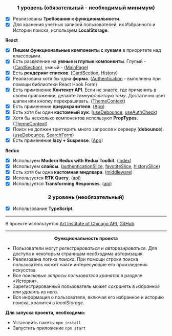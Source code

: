 <div align="center">

### **1 уровень (обязательный - необходимый минимум)**

</div>

- [x] Реализованы **Требования к функциональности.**
- [x] Для хранения учетных записей пользователей, их Избранного и Истории поиска, используем **LocalStorage**.

**React**

- [x] **Пишем функциональные компоненты c хуками** в приоритете над классовыми.
- [x] Есть разделение на **умные и глупые компоненты**. Глупый - ([CardSection](https://github.com/tdariaa/aic-project/blob/main/src/components/CardSection/CardSection.tsx)), умный - ([MainPage](https://github.com/tdariaa/aic-project/blob/main/src/pages/MainPage/MainPage.tsx))
- [x] Есть **рендеринг списков**. ([CardSection](https://github.com/tdariaa/aic-project/blob/main/src/components/CardSection/CardSection.tsx), [History](https://github.com/tdariaa/aic-project/blob/main/src/components/History/Histoty.tsx))
- [x] Реализована хотя бы одна **форма**. ([Authentication](https://github.com/tdariaa/aic-project/blob/main/src/components/Authentication/Authentication.tsx) - выполнена при помощи библиотеки React Hook Form)
- [x] Есть применение **Контекст API**. Если не знаете, где применить в своем приложении, делайте _темную/светлую тему_. Достаточно цвет шапки или кнопку перекрашивать. ([ThemeContext](https://github.com/tdariaa/aic-project/blob/main/src/context/ThemeContext.tsx))
- [x] Есть применение **предохранителя**. ([App](https://github.com/tdariaa/aic-project/blob/main/src/App.tsx))
- [x] Есть хотя бы один **кастомный хук**. ([useDebounce](https://github.com/tdariaa/aic-project/blob/main/src/hooks/useDebounce.tsx), [useAuthCheck](https://github.com/tdariaa/aic-project/blob/main/src/hooks/useAuthCheck.tsx))
- [x] Хотя бы несколько компонентов используют **PropTypes**. ([ThemeContext](https://github.com/tdariaa/aic-project/blob/main/src/context/ThemeContext.tsx))
- [x] Поиск не должен триггерить много запросов к серверу (**debounce**). ([useDebounce](https://github.com/tdariaa/aic-project/blob/main/src/hooks/useDebounce.tsx), [SearchForm](https://github.com/tdariaa/aic-project/blob/main/src/components/SearchForm/SearchForm.tsx))
- [x] Есть применение **lazy + Suspense**. ([App](https://github.com/tdariaa/aic-project/blob/main/src/App.tsx))

**Redux**

- [x] Используем **Modern Redux with Redux Toolkit**. ([index](https://github.com/tdariaa/aic-project/blob/main/src/store/index.ts))
- [x] Используем **слайсы**. ([authenticationSlice](https://github.com/tdariaa/aic-project/blob/main/src/store/slice/authenticationSlice.tsx), [favotiteSlice](https://github.com/tdariaa/aic-project/blob/main/src/store/slice/favotiteSlice.tsx), [historySlice](https://github.com/tdariaa/aic-project/blob/main/src/store/slice/historySlice.tsx))
- [x] Есть хотя бы одна **кастомная мидлвара**. ([middleware](https://github.com/tdariaa/aic-project/blob/main/src/store/middleware/middleware.tsx))
- [x] Используется **RTK Query**. ([api](https://github.com/tdariaa/aic-project/blob/main/src/store/api/api.tsx))
- [x] Используется **Transforming Responses**. ([api](https://github.com/tdariaa/aic-project/blob/main/src/store/api/api.tsx))

<div align="center">

### **2 уровень (необязательный)**

</div>

- [x] Использование **TypeScript**.

---

В проекте используется [Art Institute of Chicago API](https://api.artic.edu/docs/), [GitHub](https://github.com/art-institute-of-chicago/data-aggregator).

---

<div align="center">

**Функциональность проекта**

</div>

- Пользователи могут _регистрироваться_ и _авторизироваться_. Для доступа к некоторым страницам необходима авторизация.
- Реализована логика _поиска_. При помощи строки поиска пользователь может найти интересующие его произведения искусства.
- Все _поисковые запросы пользователя хранятся_ в разделе «История».
- Зарегистрированный пользователь может _сохранять в избранное или удалять_ из него.
- Вся информация о пользователе, включая его избранное и историю поиска, хранится в _localStorage_.

**Для запуска проекта, необходимо:**

- Установить пакеты `npm install`
- Запустить приложение `npm start`
